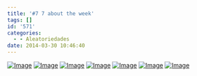 ```yaml
---
title: '#7 7 about the week'
tags: []
id: '571'
categories:
  - - Aleatoriedades
date: 2014-03-30 10:46:40
---
```


[![Image](http://162.243.62.160/wp-content/uploads/2014/03/dsc02409.jpg?w=650)](http://162.243.62.160/wp-content/uploads/2014/03/dsc02409.jpg) [![Image](http://162.243.62.160/wp-content/uploads/2014/03/dsc02405.jpg?w=650)](http://162.243.62.160/wp-content/uploads/2014/03/dsc02405.jpg) [![Image](http://162.243.62.160/wp-content/uploads/2014/03/dsc02424.jpg?w=650)](http://162.243.62.160/wp-content/uploads/2014/03/dsc02424.jpg) [![Image](http://162.243.62.160/wp-content/uploads/2014/03/dsc02423.jpg?w=650)](http://162.243.62.160/wp-content/uploads/2014/03/dsc02423.jpg) [![Image](http://162.243.62.160/wp-content/uploads/2014/03/dsc02430.jpg?w=650)](http://162.243.62.160/wp-content/uploads/2014/03/dsc02430.jpg) [![Image](http://162.243.62.160/wp-content/uploads/2014/03/dsc02440.jpg?w=650)](http://162.243.62.160/wp-content/uploads/2014/03/dsc02440.jpg) [![Image](http://162.243.62.160/wp-content/uploads/2014/03/dsc02442.jpg?w=650)](http://162.243.62.160/wp-content/uploads/2014/03/dsc02442.jpg)